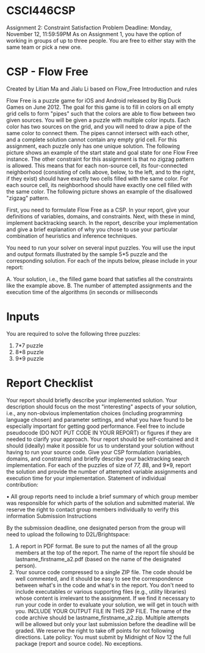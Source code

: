 # CSCI446CSP
Assignment 2: Constraint Satisfaction Problem
Deadline: Monday, November 12, 11:59:59PM
As on Assignment 1, you have the option of working in groups of up to three
people. You are free to either stay with the same team or pick a new one.

# CSP - Flow Free
Created by Litian Ma and Jialu Li based on Flow_Free
Introduction and rules

Flow Free is a puzzle game for iOS and Android released by Big Duck Games on
June 2012. The goal for this game is to fill in colors on all empty grid cells to form
"pipes" such that the colors are able to flow between two given sources. You will be
given a puzzle with multiple color inputs. Each color has two sources on the grid, and
you will need to draw a pipe of the same color to connect them. The pipes cannot
intersect with each other, and a complete solution cannot contain any empty grid cell.
For this assignment, each puzzle only has one unique solution. The following picture
shows an example of the start state and goal state for one Flow Free instance.
The other constraint for this assignment is that no zigzag pattern is allowed. This
means that for each non-source cell, its four-connected neighborhood (consisting of
cells above, below, to the left, and to the right, if they exist) should have exactly two
cells filled with the same color. For each source cell, its neighborhood should have
exactly one cell filled with the same color. The following picture shows an example of
the disallowed "zigzag" pattern.


First, you need to formulate Flow Free as a CSP. In your report, give your definitions
of variables, domains, and constraints. Next, with these in mind, implement
backtracking search. In the report, describe your implementation and give a brief
explanation of why you chose to use your particular combination of heuristics and
inference techniques.


You need to run your solver on several input puzzles. You will use the input and
output formats illustrated by the sample 5*5 puzzle and the corresponding solution.
For each of the inputs below, please include in your report:


A. Your solution, i.e., the filled game board that satisfies all the constraints like
the example above.
B. The number of attempted assignments and the execution time of the algorithms
(in seconds or milliseconds


# Inputs
You are required to solve the following three puzzles:
1. 7*7 puzzle
2. 8*8 puzzle
3. 9*9 puzzle

# Report Checklist

Your report should briefly describe your implemented solution. Your description
should focus on the most "interesting" aspects of your solution, i.e., any non-obvious
implementation choices (including programming language chosen) and parameter
settings, and what you have found to be especially important for getting good
performance. Feel free to include pseudocode (DO NOT PUT CODE IN YOUR
REPORT) or figures if they are needed to clarify your approach. Your report should 
be self-contained and it should (ideally) make it possible for us to understand your
solution without having to run your source code.
Give your CSP formulation (variables, domains, and constraints) and briefly describe
your backtracking search implementation. For each of the puzzles of size of 7*7, 8*8,
and 9*9, report the solution and provide the number of attempted variable
assignments and execution time for your implementation.
Statement of individual contribution:


• All group reports need to include a brief summary of which group member was
responsible for which parts of the solution and submitted material. We reserve
the right to contact group members individually to verify this information
Submission Instructions


By the submission deadline, one designated person from the group will need to
upload the following to D2L/Brightspace:
1. A report in PDF format. Be sure to put the names of all the group members at
the top of the report. The name of the report file should
be lastname_firstname_a2.pdf (based on the name of the designated person).
2. Your source code compressed to a single ZIP file. The code should be well
commented, and it should be easy to see the correspondence between what's in
the code and what's in the report. You don't need to include executables or
various supporting files (e.g., utility libraries) whose content is irrelevant to the
assignment. If we find it necessary to run your code in order to evaluate your
solution, we will get in touch with you. INCLUDE YOUR OUTPUT FILE IN
THIS ZIP FILE.
The name of the code archive should be lastname_firstname_a2.zip.
Multiple attempts will be allowed but only your last submission before the deadline
will be graded. We reserve the right to take off points for not following directions.
Late policy: You must submit by Midnight of Nov 12 the full package (report and
source code). No exceptions. 

